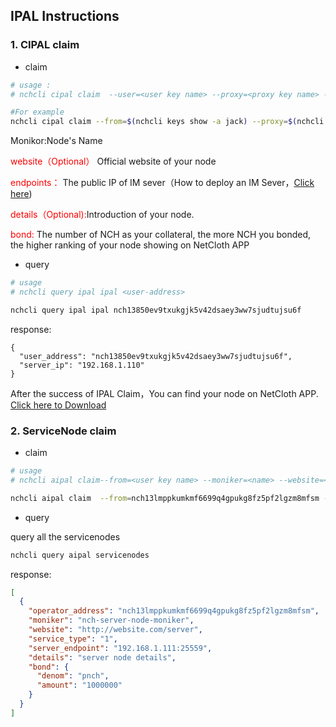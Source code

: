 ## IPAL Instructions

### 1. CIPAL claim

* claim

```bash
# usage :
# nchcli cipal claim  --user=<user key name> --proxy=<proxy key name> --service_address=<service_address> --service_type=<type> 

#For example
nchcli cipal claim --from=$(nchcli keys show -a jack) --proxy=$(nchcli keys show -a alice) --service_address="1|http://219.22.22.22:8899" --service_type=1 --user=$(nchcli keys show -a jack)
```

Monikor:Node's Name

<font color=red>website（Optional）</font> Official website of your node

<font color=red>endpoints：</font> The public IP of IM sever（How to deploy an IM Sever，[Click here](../im/README.md))

<font color=red>details（Optional):</font>Introduction of your node.

<font color=red>bond:</font> The number of NCH as your collateral, the more NCH you bonded, the higher ranking of your node showing on NetCloth APP



* query

```bash
# usage
# nchcli query ipal ipal <user-address>

nchcli query ipal ipal nch13850ev9txukgjk5v42dsaey3ww7sjudtujsu6f
```

response:
```
{
  "user_address": "nch13850ev9txukgjk5v42dsaey3ww7sjudtujsu6f",
  "server_ip": "192.168.1.110"
}

```

After the success of IPAL Claim，You can find your node on NetCloth APP. [Click here to Download](http://chat-app.netcloth.org)

### 2. ServiceNode claim

* claim

```bash
# usage
# nchcli aipal claim--from=<user key name> --moniker=<name> --website=<website> --server=<server_endpoint> --details=<details> --service_type=<uint64> --bond=<bond tokens>

nchcli aipal claim  --from=nch13lmppkumkmf6699q4gpukg8fz5pf2lgzm8mfsm --moniker="nch-server-node-moniker"  --website="http://website.com/server" --server="192.168.1.111:25559" --details="server node details" --bond 1000000pnch
```

* query

query all the servicenodes
```bash
nchcli query aipal servicenodes
```

response:
```json
[
  {
    "operator_address": "nch13lmppkumkmf6699q4gpukg8fz5pf2lgzm8mfsm",
    "moniker": "nch-server-node-moniker",
    "website": "http://website.com/server",
    "service_type": "1",
    "server_endpoint": "192.168.1.111:25559",
    "details": "server node details",
    "bond": {
      "denom": "pnch",
      "amount": "1000000"
    }
  }
]
```
